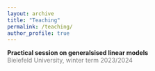 ```yaml
---
layout: archive
title: "Teaching"
permalink: /teaching/
author_profile: true
---
```


**Practical session on generalsised linear models**<br>
<span style="color:grey">Bielefeld University, winter term 2023/2024</span>
